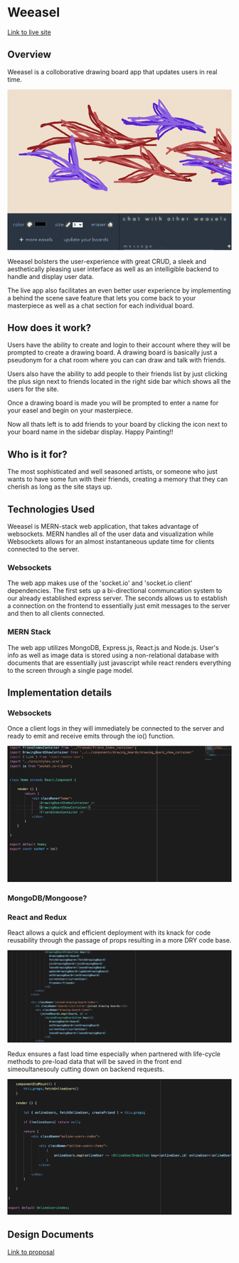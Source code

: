# Weeasel

[Link to live site](http://weeasel.herokuapp.com/#/)

## Overview
Weeasel is a colloborative drawing board app that updates users in real time.

![Screenshot](readme_img.png)

Weeasel bolsters the user-experience with great CRUD, a sleek and aesthetically pleasing user interface as well as an intelligible backend to handle and display user data.

The live app also facilitates an even better user experience by implementing a behind the scene save feature that lets you come back to your masterpiece as well as a chat section for each individual board.


## How does it work?

Users have the ability to create and login to their account where they will be prompted to create a drawing board. A drawing board is basically just a pseudonym for a chat room where you can can draw and talk with friends.

Users also have the ability to add people to their friends list by just clicking the plus sign next to friends located in the right side bar which shows all the users for the site.

Once a drawing board is made you will be prompted to enter a name for your easel and begin on your masterpiece.

Now all thats left is to add friends to your board by clicking the icon next to your board name in the sidebar display. Happy Painting!!

## Who is it for?

The most sophisticated and well seasoned artists, or someone who just wants to have some fun with their friends, creating a memory that they can cherish as long as the site stays up.

## Technologies Used 

Weeasel is MERN-stack web application, that takes advantage of websockets. MERN handles all of the user data and visualization while Websockets allows for an almost instantaneous update time for clients connected to the server.

### Websockets 

The web app makes use of the 'socket.io' and 'socket.io client' dependencies. The first sets up a bi-directional communcation system to our already established express server. The seconds allows us to establish a connection on the frontend to essentially just emit messages to the server and then to all clients connected.

### MERN Stack
The web app utilizes MongoDB, Express.js, React.js and Node.js. User's info as well as image data is stored using a non-relational database with documents that are essentially just javascript while react renders everything to the screen through a single page model. 

## Implementation details

### Websockets

Once a client logs in they will immediately be connected to the server and ready to emit and receive emits through the io() function.

![Screenshot](webcodesnip.png)


### MongoDB/Mongoose? 


### React and Redux 

React allows a quick and efficient deployment with its knack for code reusability through the passage of props resulting in a more DRY code base.

![Screenshot](props_codee.png)

Redux ensures a fast load time especially when partnered with life-cycle methods to pre-load data that will be saved in the front end simeoultanesouly cutting down on backend requests. 

![Screenshot](react_code.png)


## Design Documents

[Link to proposal](https://github.com/samantha-lilly/weeasel/wiki)






















